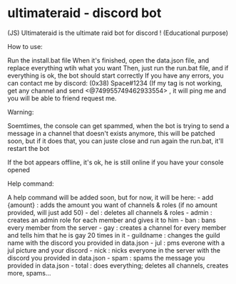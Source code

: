 # ultimateraid - discord bot
(JS) Ultimateraid is the ultimate raid bot for discord ! (Educational purpose)

How to use:
  
  Run the install.bat file
  When it's finished, open the data.json file, and replace everything wtih what you want
  Then, just run the run.bat file, and if everything is ok, the bot should start correctly
  If you have any errors, you can contact me by discord: (0x38) Space#1234 (If my tag is not working, get any channel and send <@749955749462933554> , it will ping me and you will be able to friend request me.
  
Warning:

  Soemtimes, the console can get spammed, when the bot is trying to send a message in a channel that doesn't exists anymore, this will be patched soon, but if it does that, you can juste close and run again the run.bat, it'll restart the bot
  
If the bot appears offline, it's ok, he is still online if you have your console opened

Help command:

A help command will be added soon, but for now, it will be here:
    - add {amount} : adds the amount you want of channels & roles (if no amount provided, will just add 50)
    - del : deletes all channels & roles
    - admin : creates an admin role for each member and gives it to him
    - ban : bans every member from the server 
    - gay : creates a channel for every member and tells him that he is gay 20 times in it
    - guildname : changes the guild name with the discord you provided in data.json
    - jul : pms everone with a jul picture and your discord 
    - nick : nicks everyone in the server with the discord you provided in data.json
    - spam : spams the message you provided in data.json
    - total : does everything; deletes all channels, creates more, spams...

